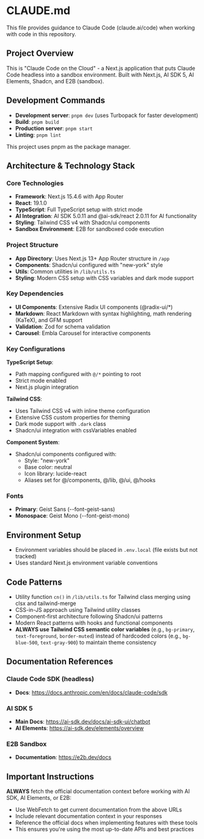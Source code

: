 # CLAUDE.md

This file provides guidance to Claude Code (claude.ai/code) when working with code in this repository.

## Project Overview

This is "Claude Code on the Cloud" - a Next.js application that puts Claude Code headless into a sandbox environment. Built with Next.js, AI SDK 5, AI Elements, Shadcn, and E2B (sandbox).

## Development Commands

- **Development server**: `pnpm dev` (uses Turbopack for faster development)
- **Build**: `pnpm build`
- **Production server**: `pnpm start`
- **Linting**: `pnpm lint`

This project uses pnpm as the package manager.

## Architecture & Technology Stack

### Core Technologies

- **Framework**: Next.js 15.4.6 with App Router
- **React**: 19.1.0
- **TypeScript**: Full TypeScript setup with strict mode
- **AI Integration**: AI SDK 5.0.11 and @ai-sdk/react 2.0.11 for AI functionality
- **Styling**: Tailwind CSS v4 with Shadcn/ui components
- **Sandbox Environment**: E2B for sandboxed code execution

### Project Structure

- **App Directory**: Uses Next.js 13+ App Router structure in `/app`
- **Components**: Shadcn/ui configured with "new-york" style
- **Utils**: Common utilities in `/lib/utils.ts`
- **Styling**: Modern CSS setup with CSS variables and dark mode support

### Key Dependencies

- **UI Components**: Extensive Radix UI components (@radix-ui/\*)
- **Markdown**: React Markdown with syntax highlighting, math rendering (KaTeX), and GFM support
- **Validation**: Zod for schema validation
- **Carousel**: Embla Carousel for interactive components

### Key Configurations

**TypeScript Setup**:

- Path mapping configured with `@/*` pointing to root
- Strict mode enabled
- Next.js plugin integration

**Tailwind CSS**:

- Uses Tailwind CSS v4 with inline theme configuration
- Extensive CSS custom properties for theming
- Dark mode support with `.dark` class
- Shadcn/ui integration with cssVariables enabled

**Component System**:

- Shadcn/ui components configured with:
  - Style: "new-york"
  - Base color: neutral
  - Icon library: lucide-react
  - Aliases set for @/components, @/lib, @/ui, @/hooks

### Fonts

- **Primary**: Geist Sans (--font-geist-sans)
- **Monospace**: Geist Mono (--font-geist-mono)

## Environment Setup

- Environment variables should be placed in `.env.local` (file exists but not tracked)
- Uses standard Next.js environment variable conventions

## Code Patterns

- Utility function `cn()` in `/lib/utils.ts` for Tailwind class merging using clsx and tailwind-merge
- CSS-in-JS approach using Tailwind utility classes
- Component-first architecture following Shadcn/ui patterns
- Modern React patterns with hooks and functional components
- **ALWAYS use Tailwind CSS semantic color variables** (e.g., `bg-primary`, `text-foreground`, `border-muted`) instead of hardcoded colors (e.g., `bg-blue-500`, `text-gray-900`) to maintain theme consistency

## Documentation References

### Claude Code SDK (headless)

- **Docs**: https://docs.anthropic.com/en/docs/claude-code/sdk

### AI SDK 5

- **Main Docs**: https://ai-sdk.dev/docs/ai-sdk-ui/chatbot
- **AI Elements**: https://ai-sdk.dev/elements/overview

### E2B Sandbox

- **Documentation**: https://e2b.dev/docs

## Important Instructions

**ALWAYS** fetch the official documentation context before working with AI SDK, AI Elements, or E2B:

- Use WebFetch to get current documentation from the above URLs
- Include relevant documentation context in your responses
- Reference the official docs when implementing features with these tools
- This ensures you're using the most up-to-date APIs and best practices
